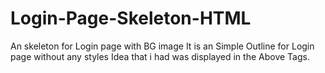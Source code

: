 # Login-Page-Skeleton-HTML
An skeleton for Login page with BG image
It is an Simple Outline for Login page without any styles
Idea that i had was displayed in the Above Tags.

